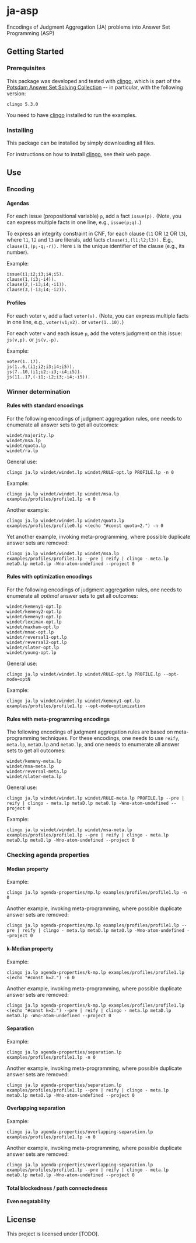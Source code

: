 # ja-asp
Encodings of Judgment Aggregation (JA) problems into Answer Set Programming (ASP)

## Getting Started

### Prerequisites

This package was developed and tested with [clingo](https://potassco.org/clingo/),
which is part of the [Potsdam Answer Set Solving Collection](https://potassco.org/)
-- in particular, with the following version:
```
clingo 5.3.0
```

You need to have [clingo](https://potassco.org/clingo/) installed to run the examples.

### Installing

This package can be installed by simply downloading all files.

For instructions on how to install [clingo](https://potassco.org/clingo/),
see their web page.

## Use

### Encoding

#### Agendas

For each issue (propositional variable) `p`, add a fact `issue(p).`
(Note, you can express multiple facts in one line, e.g., `issue(p;q).`)

To express an integrity constraint in CNF, for each clause (`l1` OR `l2` OR `l3`),
where `l1`, `l2` and `l3` are literals, add facts `clause(i,(l1;l2;l3)).`
E.g., `clause(1,(p;-q;-r)).`
Here `i` is the unique identifier of the clause (e.g., its number).

Example:
```
issue(i1;i2;i3;i4;i5).
clause(1,(i3;-i4)).
clause(2,(-i3;i4;-i1)).
clause(3,(-i3;i4;-i2)).
```

#### Profiles

For each voter `v`, add a fact `voter(v).`
(Note, you can express multiple facts in one line,
e.g., `voter(v1;v2).` or `voter(1..10).`)

For each voter `v` and each issue `p`,
add the voters judgment on this issue:
`js(v,p).` or `js(v,-p).`

Example:
```
voter(1..17).
js(1..6,(i1;i2;i3;i4;i5)).
js(7..10,(i1;i2;-i3;-i4;i5)).
js(11..17,(-i1;-i2;i3;-i4;-i5)).
```

### Winner determination

#### Rules with standard encodings

For the following encodings of judgment aggregation rules, one needs to enumerate
all answer sets to get all outcomes:

```
windet/majority.lp
windet/msa.lp
windet/quota.lp
windet/ra.lp
```

General use:
```
clingo ja.lp windet/windet.lp windet/RULE-opt.lp PROFILE.lp -n 0
```

Example:
```
clingo ja.lp windet/windet.lp windet/msa.lp examples/profiles/profile1.lp -n 0
```
Another example:
```
clingo ja.lp windet/windet.lp windet/quota.lp examples/profiles/profile0.lp <(echo "#const quota=2.") -n 0
```
Yet another example, invoking meta-programming, where possible duplicate answer sets are removed:
```
clingo ja.lp windet/windet.lp windet/msa.lp examples/profiles/profile1.lp --pre | reify | clingo - meta.lp metaD.lp metaO.lp -Wno-atom-undefined --project 0
```

#### Rules with optimization encodings

For the following encodings of judgment aggregation rules, one needs to enumerate
all *optimal* answer sets to get all outcomes:

```
windet/kemeny1-opt.lp
windet/kemeny2-opt.lp
windet/kemeny3-opt.lp
windet/leximax-opt.lp
windet/maxham-opt.lp
windet/mnac-opt.lp
windet/reversal1-opt.lp
windet/reversal2-opt.lp
windet/slater-opt.lp
windet/young-opt.lp
```

General use:
```
clingo ja.lp windet/windet.lp windet/RULE-opt.lp PROFILE.lp --opt-mode=optN
```

Example:
```
clingo ja.lp windet/windet.lp windet/kemeny1-opt.lp examples/profiles/profile1.lp --opt-mode=optimization
```

#### Rules with meta-programming encodings

The following encodings of judgment aggregation rules
are based on meta-programming techniques.
For these encodings, one needs to use `reify`, `meta.lp`,
`metaD.lp` and `metaO.lp`,
and one needs to enumerate all answer sets to get all outcomes:

```
windet/kemeny-meta.lp
windet/msa-meta.lp
windet/reversal-meta.lp
windet/slater-meta.lp
```

General use:
```
clingo ja.lp windet/windet.lp windet/RULE-meta.lp PROFILE.lp --pre | reify | clingo - meta.lp metaD.lp metaO.lp -Wno-atom-undefined --project 0
```

Example:
```
clingo ja.lp windet/windet.lp windet/msa-meta.lp examples/profiles/profile1.lp --pre | reify | clingo - meta.lp metaD.lp metaO.lp -Wno-atom-undefined --project 0
```

### Checking agenda properties

#### Median property
Example:
```
clingo ja.lp agenda-properties/mp.lp examples/profiles/profile1.lp -n 0
```
Another example, invoking meta-programming, where possible duplicate answer sets are removed:
```
clingo ja.lp agenda-properties/mp.lp examples/profiles/profile1.lp --pre | reify | clingo - meta.lp metaD.lp metaO.lp -Wno-atom-undefined --project 0
```

#### k-Median property
Example:
```
clingo ja.lp agenda-properties/k-mp.lp examples/profiles/profile1.lp <(echo "#const k=2.") -n 0
```
Another example, invoking meta-programming, where possible duplicate answer sets are removed:
```
clingo ja.lp agenda-properties/k-mp.lp examples/profiles/profile1.lp <(echo "#const k=2.") --pre | reify | clingo - meta.lp metaD.lp metaO.lp -Wno-atom-undefined --project 0
```

#### Separation
Example:
```
clingo ja.lp agenda-properties/separation.lp examples/profiles/profile1.lp -n 0
```
Another example, invoking meta-programming, where possible duplicate answer sets are removed:
```
clingo ja.lp agenda-properties/separation.lp examples/profiles/profile1.lp --pre | reify | clingo - meta.lp metaD.lp metaO.lp -Wno-atom-undefined --project 0
```

#### Overlapping separation
Example:
```
clingo ja.lp agenda-properties/overlapping-separation.lp examples/profiles/profile1.lp -n 0
```
Another example, invoking meta-programming, where possible duplicate answer sets are removed:
```
clingo ja.lp agenda-properties/overlapping-separation.lp examples/profiles/profile1.lp --pre | reify | clingo - meta.lp metaD.lp metaO.lp -Wno-atom-undefined --project 0
```

#### Total blockedness / path connectedness

#### Even negatability

## License

This project is licensed under [TODO].
